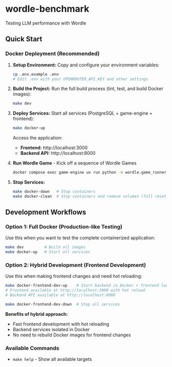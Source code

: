 # wordle-benchmark
Testing LLM performance with Wordle

## Quick Start

### Docker Deployment (Recommended)

1. **Setup Environment:** Copy and configure your environment variables:
   ```bash
   cp .env.example .env
   # Edit .env with your OPENROUTER_API_KEY and other settings
   ```

2. **Build the Project:** Run the full build process (lint, test, and build Docker images):
   ```bash
   make dev
   ```

3. **Deploy Services:** Start all services (PostgreSQL + game-engine + frontend):
   ```bash
   make docker-up
   ```
   
   Access the application:
   - **Frontend:** http://localhost:3000
   - **Backend API:** http://localhost:8000
   
4. **Run Wordle Game** - Kick off a sequence of Wordle Games
   ```bash
   docker compose exec game-engine uv run python -m wordle.game_runner 
   ```

5. **Stop Services:**
   ```bash
   make docker-down   # Stop containers
   make docker-clean  # Stop containers and remove volumes (full reset)
   ```

## Development Workflows

### Option 1: Full Docker (Production-like Testing)
Use this when you want to test the complete containerized application:

```bash
make dev         # Build all images
make docker-up   # Start all services
```

### Option 2: Hybrid Development (Frontend Development)
Use this when making frontend changes and need hot reloading:

```bash
make docker-frontend-dev-up    # Start backend in Docker + frontend locally
# Frontend available at http://localhost:3000 with hot reload
# Backend API available at http://localhost:8000

make docker-frontend-dev-down  # Stop all services
```

**Benefits of hybrid approach:**
- Fast frontend development with hot reloading
- Backend services isolated in Docker
- No need to rebuild Docker images for frontend changes

### Available Commands

- `make help` - Show all available targets
